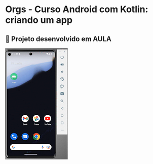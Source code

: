 # Orgs - Curso Android com Kotlin: criando um app

## 📐 Projeto desenvolvido em AULA

![imdb-lazygrid](https://github.com/TarcioDiniz/Orgs/blob/9f7bac08a6ea7d978b2944a2bd504614e74c31cc/app/src/main/res/img/app_video_gif.gif)
